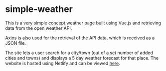 # simple-weather
This is a very simple concept weather page built using Vue.js and retrieving data from the open weather API.

Axios is also used for the retrieval of the API data, which is received as a JSON file.

The site lets a user search for a city/town (out of a set number of added cities and towns) and displays a 5 day weather forecast for that place. The website is hosted using Netlify and can be viewed [here](https://www.robertsweather.xyz).
